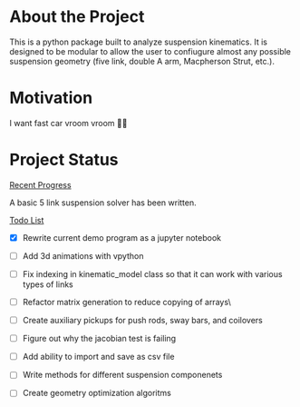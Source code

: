 # About the Project
This is a python package built to analyze suspension kinematics. It is designed to be modular to allow the user to confiugure almost any possible suspension geometry (five link, double A arm, Macpherson Strut, etc.). 

# Motivation
I want fast car vroom vroom 🚙💨

# Project Status
<ins>Recent Progress</ins>

A basic 5 link suspension solver has been written.


<ins>Todo List</ins>
- [x] Rewrite current demo program as a jupyter notebook
- [ ] Add 3d animations with vpython
- [ ] Fix indexing in kinematic_model class so that it can work with various types of links
- [ ] Refactor matrix generation to reduce copying of arrays\
- [ ] Create auxiliary pickups for push rods, sway bars, and coilovers
- [ ] Figure out why the jacobian test is failing
- [ ] Add ability to import and save as csv file
- [ ] Write methods for different suspension componenets
- [ ] Create geometry optimization algoritms 

